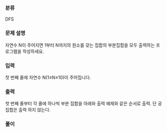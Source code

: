 ### 분류

DFS

### 문제 설명

<p>
자연수 N이 주어지면 1부터 N까지의 원소를 갖는 집합의 부분집합을 모두 출력하는 프로그램을 작성하세요.
</p>


### 입력

 <p>첫 번째 줄에 자연수 N(1≤N≤10)이 주어집니다.</p>

### 출력

 <p>첫 번째 줄부터 각 줄에 하나씩 부분 집합을 아래와 출력 예제와 같은 순서로 출력. 단 공집합은 출력 하지 않는다.</p>

### 풀이 

<p>

</p>
